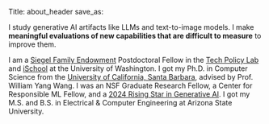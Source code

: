 Title: about_header
save_as: 

I study generative AI artifacts like LLMs and text-to-image models. I make **meaningful evaluations of new capabilities that are difficult to measure** to improve them.

I am a [Siegel Family Endowment](https://www.siegelendowment.org/) Postdoctoral Fellow in the [Tech Policy Lab](https://techpolicylab.uw.edu/) and [iSchool](https://ischool.uw.edu/people/faculty/profile/mssaxon) at the University of Washington.
I got my Ph.D. in Computer Science from the [University of California, Santa Barbara](http://nlp.cs.ucsb.edu/), advised by Prof. William Yang Wang. I was an NSF Graduate Research Fellow, a Center for Responsible ML Fellow, and a [2024 Rising Star in Generative AI](https://genai-workshop.cs.umass.edu/). I got my M.S. and B.S. in Electrical & Computer Engineering at Arizona State University.
